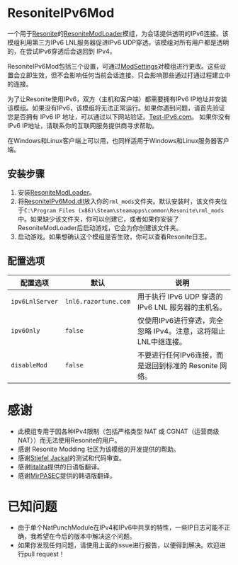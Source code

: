 # ResoniteIPv6Mod
一个用于[Resonite](https://resonite.com/)的[ResoniteModLoader](https://github.com/resonite-modding-group/ResoniteModLoader)模组，为会话提供透明的IPv6连接。该模组利用第三方IPv6 LNL服务器促进IPv6 UDP穿透。该模组对所有用户都是透明的，在尝试IPv6穿透后会退回到 IPv4。

ResoniteIPv6Mod包括三个设置，可通过[ModSettings](https://github.com/stiefeljackal/ResoniteModSettings)对模组进行更改。这些设置会立即生效，但不会影响任何当前会话连接，只会影响那些通过打通过程建立中的连接。

为了让Resonite使用IPv6，双方（主机和客户端）都需要拥有IPv6 IP地址并安装该模组。如果没有IPv6，该模组将无法正常运行。如果你遇到问题，请首先验证您是否拥有 IPv6 IP 地址，可以通过以下网站验证。[Test-IPv6.com](https://test-ipv6.com/)。 如果你没有IPv6 IP地址，请联系你的互联网服务提供商寻求帮助。

在Windows和Linux客户端上可以用，也同样适用于Windows和Linux服务器客户端。


## 安装步骤

1. 安装[ResoniteModLoader](https://github.com/resonite-modding-group/ResoniteModLoader/releases)。
1. 将[ResoniteIPv6Mod.dll](https://github.com/bontebok/ResoniteIPv6Mod/releases)放入你的`rml_mods`文件夹。默认安装时，该文件夹位于`C:\Program Files (x86)\Steam\steamapps\common\Resonite\rml_mods`中。如果缺少该文件夹，你可以创建它，或者如果你安装了ResoniteModLoader后启动游戏，它会为你创建该文件夹。
1. 启动游戏。如果想确认这个模组是否生效，你可以查看Resonite日志。


## 配置选项

|配置选项        |默认                 |说明                                                                                                      |
|----------------|---------------------|----------------------------------------------------------------------------------------------------------|
|`ipv6LnlServer` |`lnl6.razortune.com` |用于执行 IPv6 UDP 穿透的 IPv6 LNL 服务器的主机名。                                                           |
|`ipv6Only`      |`false`              |仅使用IPv6进行穿透，完全忽略 IPv4。注意，这将阻止LNL中继连接。                                                 |
|`disableMod`    |`false`              |不要进行任何IPv6连接，而是退回到标准的 Resonite 网络。                                                        |


# 感谢

* 此模组专用于因各种IPv4限制（包括严格类型 NAT 或 CGNAT（运营商级 NAT））而无法使用Resonite的用户。
* 感谢 Resonite Modding 社区为该模组的开发提供的帮助。
* 感谢[Stiefel Jackal](https://github.com/stiefeljackal)的测试和代码审查。
* 感谢[litalita](https://github.com/litalita0)提供的日语版翻译。
* 感谢[MirPASEC](https://github.com/mirpasec)提供的韩语版翻译。


# 已知问题

* 由于单个NatPunchModule在IPv4和IPv6中共享的特性，一些IP日志可能不正确，我希望在今后的版本中解决这个问题。
* 如果你发现任何问题，请使用上面的issue进行报告，以便得到解决。欢迎进行pull request！
